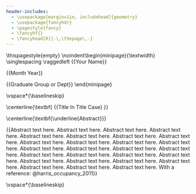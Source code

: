 ```yaml
---
header-includes:
  - \usepackage[margin=1in, includehead]{geometry}
  - \usepackage{fancyhdr}
  - \pagestyle{fancy}
  - \fancyhf{}
  - \fancyhead[R]{-\,\thepage\,-}
---
```



\thispagestyle{empty}
\noindent\begin{minipage}{\textwidth}
\singlespacing
\raggedleft
{{Your Name}}

{{Month Year}}

{{Graduate Group or Dept}}
\end{minipage}

\vspace*{\baselineskip}

\centerline{\textbf{
{{Title In Title Case}
}}

\centerline{\textbf{\underline{Abstract}}}

{{Abstract text here. Abstract text here. Abstract text here. Abstract text here. Abstract text here. Abstract text here. Abstract text here. Abstract text here. Abstract text here. Abstract text here. Abstract text here. Abstract text here. Abstract text here. Abstract text here. Abstract text here. Abstract text here. Abstract text here. Abstract text here. Abstract text here. Abstract text here. Abstract text here. Abstract text here. Abstract text here. Abstract text here. Abstract text here. Abstract text here. Abstract text here. With a reference: @harris_occupancy_2011}}

\vspace*{\baselineskip}


